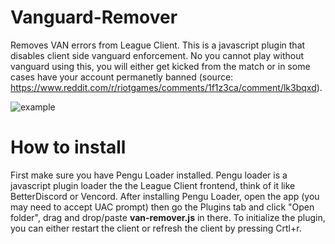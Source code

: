 # Vanguard-Remover
Removes VAN errors from League Client. This is a javascript plugin that disables client side vanguard enforcement. No you cannot play without vanguard using this, you will either get kicked from the match or in some cases have your account permanetly banned (source: https://www.reddit.com/r/riotgames/comments/1f1z3ca/comment/lk3bqxd).

![example](https://github.com/user-attachments/assets/5b723eb6-9523-42c8-b308-68aedb35959f)

# How to install
First make sure you have Pengu Loader installed. Pengu loader is a javascript plugin loader the the League Client frontend, think of it like BetterDiscord or Vencord. After installing Pengu Loader, open the app (you may need to accept UAC prompt) then go the Plugins tab and click "Open folder", drag and drop/paste **van-remover.js** in there. To initialize the plugin, you can either restart the client or refresh the client by pressing Crtl+r.
